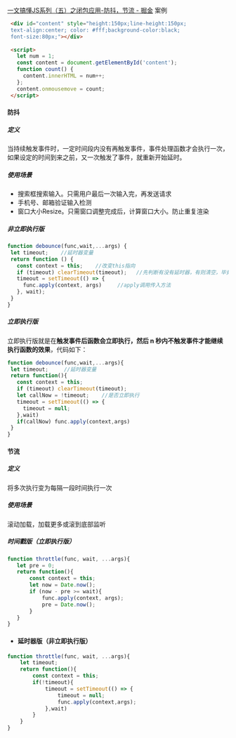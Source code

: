 [一文搞懂JS系列（五）之闭包应用-防抖，节流 - 掘金](https://juejin.cn/post/6885120726039265293?searchId=20230828152942BA1BA667880174AD98E2)
案例
```html
 <div id="content" style="height:150px;line-height:150px;
 text-align:center; color: #fff;background-color:black;
 font-size:80px;"></div>
 
 <script>
   let num = 1;
   const content = document.getElementById('content');
   function count() {
     content.innerHTML = num++;
   };
   content.onmousemove = count;
 </script>
```

#### 防抖
##### 定义
当持续触发事件时，一定时间段内没有再触发事件，事件处理函数才会执行一次，如果设定的时间到来之前，又一次触发了事件，就重新开始延时。
##### 使用场景
- 搜索框搜索输入。只需用户最后一次输入完，再发送请求
- 手机号、邮箱验证输入检测
- 窗口大小Resize。只需窗口调整完成后，计算窗口大小。防止重复渲染

##### 非立即执行版
```js
function debounce(func,wait,...args) {
 let timeout;    //延时器变量
 return function () {
   const context = this;    //改变this指向
   if (timeout) clearTimeout(timeout);   //先判断有没有延时器，有则清空，毕竟要最后一次执行
   timeout = setTimeout(() => {      
     func.apply(context, args)     //apply调用传入方法
   }, wait);
 }
}

```

##### 立即执行版
立即执行版就是在**触发事件后函数会立即执行，然后 n 秒内不触发事件才能继续执行函数的效果**，代码如下：
```js
function debounce(func,wait,...args){
 let timeout;     //延时器变量
 return function(){
   const context = this;
   if (timeout) clearTimeout(timeout);
   let callNow = !timeout;    //是否立即执行
   timeout = setTimeout(() => {
     timeout = null;
   },wait)
   if(callNow) func.apply(context,args)
 }
}

```

#### 节流
##### 定义
将多次执行变为每隔一段时间执行一次
##### 使用场景
滚动加载，加载更多或滚到底部监听
##### 时间戳版（立即执行版）
```js
function throttle(func, wait, ...args){
   let pre = 0;
   return function(){
       const context = this;
       let now = Date.now();
       if (now - pre >= wait){
           func.apply(context, args);
           pre = Date.now();
       }
   }
}

```

- #### 延时器版（非立即执行版）
```js
function throttle(func, wait, ...args){
    let timeout;
    return function(){
        const context = this;
        if(!timeout){
            timeout = setTimeout(() => {
                timeout = null;
                func.apply(context,args);
            },wait)
        }
    }
}

```